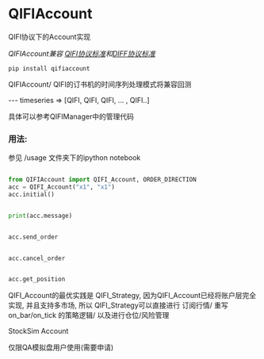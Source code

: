 # QIFIAccount
QIFI协议下的Account实现

_QIFIAccount兼容 [QIFI协议标准](https://github.com/QUANTAXIS/QIFI/blob/master/README.md)和[DIFF协议标准](https://github.com/shinnytech/diff)_

```
pip install qifiaccount
```


QIFIAccount/ QIFI的订书机的时间序列处理模式将兼容回测

--- timeseries => [QIFI, QIFI, QIFI, ... , QIFI..]

具体可以参考QIFIManager中的管理代码








### 用法:

参见 /usage 文件夹下的ipython notebook

```python

from QIFIAccount import QIFI_Account, ORDER_DIRECTION
acc = QIFI_Account("x1", "x1")
acc.initial()


print(acc.message)


acc.send_order


acc.cancel_order


acc.get_position

```


QIFI_Account的最优实践是 QIFI_Strategy, 因为QIFI_Account已经将账户层完全实现, 并且支持多市场, 所以 QIFI_Strategy可以直接进行 订阅行情/ 重写on_bar/on_tick 的策略逻辑/ 以及进行仓位/风险管理



StockSim Account

仅限QA模拟盘用户使用(需要申请)